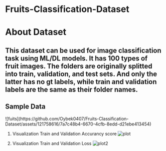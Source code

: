 <h1>Fruits-Classification-Dataset</h1> 
<h1>About Dataset </h1>
<h2>This dataset can be used for image classification task using ML/DL models. It has 100 types of fruit images. The folders are originally splitted into train, validation, and test sets. And only the latter has no gt labels, while train and validation labels are the same as their folder names.</h2>
<h2>Sample Data</h2>
![fuits](https://github.com/Oybek0407/Fruits-Classification-Dataset/assets/121758616/7a7c48b4-6670-4cfb-8edd-d21ebe413454)

1. Visualization Train and Validation Accurancy score
![plot](https://github.com/Oybek0407/Fruits-Classification-Dataset/assets/121758616/eeb6b0ad-53d5-4974-a84b-e3aa54757748)


2. Visualization Train and Validation Loss
![plot2](https://github.com/Oybek0407/Fruits-Classification-Dataset/assets/121758616/48805af4-7ee2-45b1-9efd-6d28e00c54d1)


